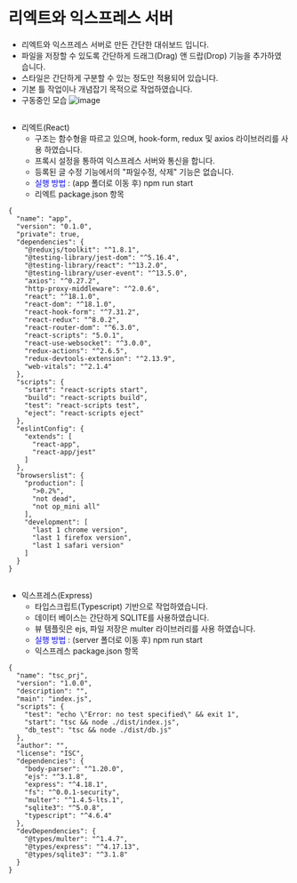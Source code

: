 # 리엑트와 익스프레스 서버
+ 리엑트와 익스프레스 서버로 만든 간단한 대쉬보드 입니다.
+ 파일을 저장할 수 있도록 간단하게 드래그(Drag) 앤 드랍(Drop) 기능을 추가하였습니다.
+ 스타일은 간단하게 구분할 수 있는 정도만 적용되어 있습니다.
+ 기본 틀 작업이나 개념잡기 목적으로 작업하였습니다.
+ 구동중인 모습
![image](https://user-images.githubusercontent.com/17187262/174483470-3e02faf3-f63e-46ed-b6ba-56f9dc230c4f.png)
## 
+ 리엑트(React)
  + 구조는 함수형을 따르고 있으며, hook-form, redux 및 axios 라이브러리를 사용 하였습니다.
  + 프록시 설정을 통하여 익스프레스 서버와 통신을 합니다.
  + 등록된 글 수정 기능에서의 "파일수정, 삭제" 기능은 없습니다.
  + <span style="color:blue">실행 방법</span> : (app 폴더로 이동 후) npm run start
  + 리엑트 package.json 항목
```
{
  "name": "app",
  "version": "0.1.0",
  "private": true,
  "dependencies": {
    "@reduxjs/toolkit": "^1.8.1",
    "@testing-library/jest-dom": "^5.16.4",
    "@testing-library/react": "^13.2.0",
    "@testing-library/user-event": "^13.5.0",
    "axios": "^0.27.2",
    "http-proxy-middleware": "^2.0.6",
    "react": "^18.1.0",
    "react-dom": "^18.1.0",
    "react-hook-form": "^7.31.2",
    "react-redux": "^8.0.2",
    "react-router-dom": "^6.3.0",
    "react-scripts": "5.0.1",
    "react-use-websocket": "^3.0.0",
    "redux-actions": "^2.6.5",
    "redux-devtools-extension": "^2.13.9",
    "web-vitals": "^2.1.4"
  },
  "scripts": {
    "start": "react-scripts start",
    "build": "react-scripts build",
    "test": "react-scripts test",
    "eject": "react-scripts eject"
  },
  "eslintConfig": {
    "extends": [
      "react-app",
      "react-app/jest"
    ]
  },
  "browserslist": {
    "production": [
      ">0.2%",
      "not dead",
      "not op_mini all"
    ],
    "development": [
      "last 1 chrome version",
      "last 1 firefox version",
      "last 1 safari version"
    ]
  }
}

```
## 
+ 익스프레스(Express)
  + 타입스크립트(Typescript) 기반으로 작업하였습니다.
  + 데이터 베이스는 간단하게 SQLITE를 사용하였습니다.
  + 뷰 템플릿은 ejs, 파일 저장은 multer 라이브러리를 사용 하였습니다.
  + <span style="color:blue">실행 방법</span> : (server 폴더로 이동 후) npm run start
  + 익스프레스 package.json 항목
```
{
  "name": "tsc_prj",
  "version": "1.0.0",
  "description": "",
  "main": "index.js",
  "scripts": {
    "test": "echo \"Error: no test specified\" && exit 1",
    "start": "tsc && node ./dist/index.js",
    "db_test": "tsc && node ./dist/db.js"
  },
  "author": "",
  "license": "ISC",
  "dependencies": {
    "body-parser": "^1.20.0",
    "ejs": "^3.1.8",
    "express": "^4.18.1",
    "fs": "^0.0.1-security",
    "multer": "^1.4.5-lts.1",
    "sqlite3": "^5.0.8",
    "typescript": "^4.6.4"
  },
  "devDependencies": {
    "@types/multer": "^1.4.7",
    "@types/express": "^4.17.13",
    "@types/sqlite3": "^3.1.8"
  }
}

```
